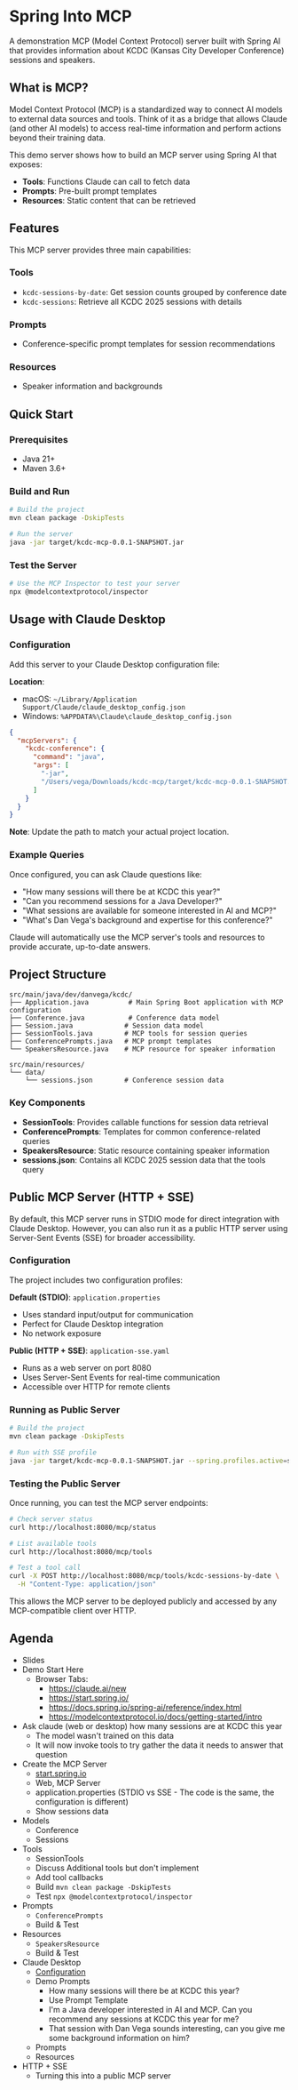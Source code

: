 # Spring Into MCP

A demonstration MCP (Model Context Protocol) server built with Spring AI that provides information about KCDC (Kansas City Developer Conference) sessions and speakers.

## What is MCP?

Model Context Protocol (MCP) is a standardized way to connect AI models to external data sources and tools. Think of it as a bridge that allows Claude (and other AI models) to access real-time information and perform actions beyond their training data.

This demo server shows how to build an MCP server using Spring AI that exposes:
- **Tools**: Functions Claude can call to fetch data
- **Prompts**: Pre-built prompt templates
- **Resources**: Static content that can be retrieved

## Features

This MCP server provides three main capabilities:

### Tools
- `kcdc-sessions-by-date`: Get session counts grouped by conference date
- `kcdc-sessions`: Retrieve all KCDC 2025 sessions with details

### Prompts
- Conference-specific prompt templates for session recommendations

### Resources
- Speaker information and backgrounds

## Quick Start

### Prerequisites
- Java 21+
- Maven 3.6+

### Build and Run
```bash
# Build the project
mvn clean package -DskipTests

# Run the server
java -jar target/kcdc-mcp-0.0.1-SNAPSHOT.jar
```

### Test the Server
```bash
# Use the MCP Inspector to test your server
npx @modelcontextprotocol/inspector
```


## Usage with Claude Desktop

### Configuration

Add this server to your Claude Desktop configuration file:

**Location**:
- macOS: `~/Library/Application Support/Claude/claude_desktop_config.json`
- Windows: `%APPDATA%\Claude\claude_desktop_config.json`

```json
{
  "mcpServers": {
    "kcdc-conference": {
      "command": "java",
      "args": [
        "-jar",
        "/Users/vega/Downloads/kcdc-mcp/target/kcdc-mcp-0.0.1-SNAPSHOT.jar"
      ]
    }
  }
}
```

**Note**: Update the path to match your actual project location.

### Example Queries

Once configured, you can ask Claude questions like:

- "How many sessions will there be at KCDC this year?"
- "Can you recommend sessions for a Java Developer?"
- "What sessions are available for someone interested in AI and MCP?"
- "What's Dan Vega's background and expertise for this conference?"

Claude will automatically use the MCP server's tools and resources to provide accurate, up-to-date answers.

## Project Structure

```
src/main/java/dev/danvega/kcdc/
├── Application.java          # Main Spring Boot application with MCP configuration
├── Conference.java           # Conference data model
├── Session.java             # Session data model
├── SessionTools.java        # MCP tools for session queries
├── ConferencePrompts.java   # MCP prompt templates
└── SpeakersResource.java    # MCP resource for speaker information

src/main/resources/
└── data/
    └── sessions.json        # Conference session data
```

### Key Components

- **SessionTools**: Provides callable functions for session data retrieval
- **ConferencePrompts**: Templates for common conference-related queries
- **SpeakersResource**: Static resource containing speaker information
- **sessions.json**: Contains all KCDC 2025 session data that the tools query

## Public MCP Server (HTTP + SSE)

By default, this MCP server runs in STDIO mode for direct integration with Claude Desktop. However, you can also run it as a public HTTP server using Server-Sent Events (SSE) for broader accessibility.

### Configuration

The project includes two configuration profiles:

**Default (STDIO)**: `application.properties`
- Uses standard input/output for communication
- Perfect for Claude Desktop integration
- No network exposure

**Public (HTTP + SSE)**: `application-sse.yaml`
- Runs as a web server on port 8080
- Uses Server-Sent Events for real-time communication
- Accessible over HTTP for remote clients

### Running as Public Server

```bash
# Build the project
mvn clean package -DskipTests

# Run with SSE profile
java -jar target/kcdc-mcp-0.0.1-SNAPSHOT.jar --spring.profiles.active=sse
```

### Testing the Public Server

Once running, you can test the MCP server endpoints:

```bash
# Check server status
curl http://localhost:8080/mcp/status

# List available tools
curl http://localhost:8080/mcp/tools

# Test a tool call
curl -X POST http://localhost:8080/mcp/tools/kcdc-sessions-by-date \
  -H "Content-Type: application/json"
```

This allows the MCP server to be deployed publicly and accessed by any MCP-compatible client over HTTP.

## Agenda

- Slides
- Demo Start Here
  - Browser Tabs:
    - https://claude.ai/new
    - https://start.spring.io/
    - https://docs.spring.io/spring-ai/reference/index.html
    - https://modelcontextprotocol.io/docs/getting-started/intro
- Ask claude (web or desktop) how many sessions are at KCDC this year
  - The model wasn't trained on this data
  - It will now invoke tools to try gather the data it needs to answer that question
- Create the MCP Server
  - [start.spring.io](http://start.spring.io)
  - Web, MCP Server
  - application.properties (STDIO vs SSE - The code is the same, the configuration is different)
  - Show sessions data
- Models
  - Conference
  - Sessions
- Tools
  - SessionTools
  - Discuss Additional tools but don't implement
  - Add tool callbacks
  - Build `mvn clean package -DskipTests`
  - Test `npx @modelcontextprotocol/inspector`
- Prompts
  - `ConferencePrompts`
  - Build & Test
- Resources
  - `SpeakersResource`
  - Build & Test
- Claude Desktop
  - [Configuration](#configuration)
  - Demo Prompts
    - How many sessions will there be at KCDC this year?
    - Use Prompt Template
    - I'm a Java developer interested in AI and MCP. Can you recommend any sessions at KCDC this year for me?
    - That session with Dan Vega sounds interesting, can you give me some background information on him?
  - Prompts
  - Resources
- HTTP + SSE
  - Turning this into a public MCP server